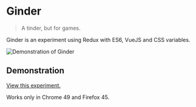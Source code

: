 # Ginder

> A tinder, but for games.

Ginder is an experiment using Redux with ES6, VueJS and CSS variables.

![Demonstration of Ginder](http://cezarluiz0.github.com/Ginder/images/demo.gif)

## Demonstration

[View this experiment.](http://cezarluiz0.github.com/Ginder/)

Works only in Chrome 49 and Firefox 45.